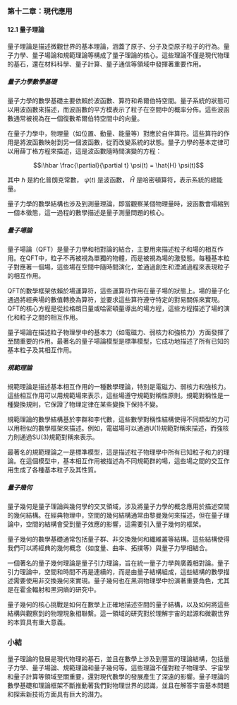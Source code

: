 ### 第十二章：現代應用

#### 12.1 量子理論

量子理論是描述微觀世界的基本理論，涵蓋了原子、分子及亞原子粒子的行為。量子力學、量子場論和規範理論等構成了量子理論的核心。這些理論不僅是現代物理的基石，還在材料科學、量子計算、量子通信等領域中發揮著重要作用。

##### 量子力學數學基礎

量子力學的數學基礎主要依賴於波函數、算符和希爾伯特空間。量子系統的狀態可以用波函數來描述，而波函數的平方模表示了粒子在空間中的概率分佈。這些波函數通常被視為在一個復數希爾伯特空間中的向量。

在量子力學中，物理量（如位置、動量、能量等）對應於自伴算符。這些算符的作用是將波函數映射到另一個波函數，從而改變系統的狀態。量子力學的基本定律可以用薛丁格方程來描述，這是波函數隨時間演變的方程：


```math
i\hbar \frac{\partial}{\partial t} \psi(t) = \hat{H} \psi(t)
```


其中  $`\hbar`$  是約化普朗克常數， $`\psi(t)`$  是波函數， $`\hat{H}`$  是哈密頓算符，表示系統的總能量。

量子力學的數學結構也涉及到測量理論，即當觀察某個物理量時，波函數會塌縮到一個本徵態，這一過程的數學描述是量子測量問題的核心。

##### 量子場論

量子場論（QFT）是量子力學和相對論的結合，主要用來描述粒子和場的相互作用。在QFT中，粒子不再被視為單獨的物體，而是被視為場的激發態。每種基本粒子對應著一個場，這些場在空間中隨時間演化，並通過創生和湮滅過程來表現粒子的相互作用。

QFT的數學框架依賴於場運算符，這些運算符作用在量子場的狀態上。場的量子化通過將經典場的數值轉換為算符，並要求這些算符遵守特定的對易關係來實現。QFT的核心方程是從拉格朗日量或哈密頓量導出的場方程，這些方程描述了場的演化和粒子之間的相互作用。

量子場論在描述粒子物理學中的基本力（如電磁力、弱核力和強核力）方面發揮了至關重要的作用。最著名的量子場論模型是標準模型，它成功地描述了所有已知的基本粒子及其相互作用。

##### 規範理論

規範理論是描述基本相互作用的一種數學理論，特別是電磁力、弱核力和強核力。這些相互作用可以用規範場來表示，這些場遵守規範對稱性原則。規範對稱性是一種變換規則，它保證了物理定律在某些變換下保持不變。

規範理論的數學結構基於李群和李代數，這些數學對稱性結構使得不同類型的力可以用相似的數學框架來描述。例如，電磁場可以通過U(1)規範對稱來描述，而強核力則通過SU(3)規範對稱來表示。

最著名的規範理論之一是標準模型，這是描述粒子物理學中所有已知粒子和力的理論。在這個模型中，基本相互作用被描述為不同規範群的場，這些場之間的交互作用生成了各種基本粒子及其性質。

##### 量子幾何

量子幾何是量子理論與幾何學的交叉領域，涉及將量子力學的概念應用於描述空間的幾何結構。在經典物理中，空間的幾何結構通常由黎曼幾何來描述，但在量子理論中，空間的結構會受到量子效應的影響，這需要引入量子幾何的框架。

量子幾何的數學基礎通常包括量子群、非交換幾何和纖維叢等結構。這些結構使得我們可以將經典的幾何概念（如度量、曲率、拓撲等）與量子力學相結合。

一個著名的量子幾何理論是量子引力理論，旨在統一量子力學與廣義相對論。量子引力理論中，空間和時間不再是連續的，而是由量子結構組成，這些結構的數學描述需要使用非交換幾何來實現。量子幾何也在黑洞物理學中扮演著重要角色，尤其是在霍金輻射和黑洞熵的研究中。

量子幾何的核心挑戰是如何在數學上正確地描述空間的量子結構，以及如何將這些結構與觀察到的物理現象相聯繫。這一領域的研究對於理解宇宙的起源和微觀世界的本質具有重大意義。

### 小結

量子理論的發展是現代物理的基石，並且在數學上涉及到豐富的理論結構，包括量子力學、量子場論、規範理論和量子幾何等。這些理論不僅對粒子物理學、宇宙學和量子計算等領域至關重要，還對現代數學的發展產生了深遠的影響。量子理論的數學基礎和理論框架不斷推動著我們對物理世界的認識，並且在解答宇宙基本問題和探索新技術方面具有巨大的潛力。